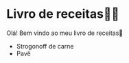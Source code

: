 # Livro de receitas:man_cook:

Olá! Bem vindo ao meu livro de receitas:wave:



- Strogonoff de carne
- Pavê
